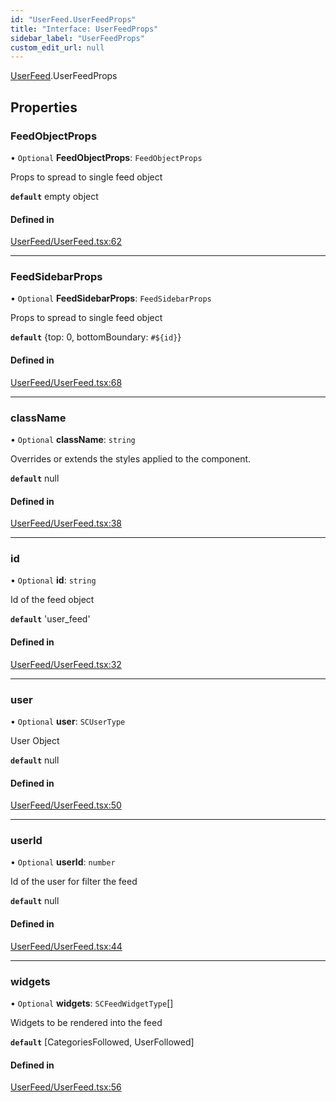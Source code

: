 ```yaml
---
id: "UserFeed.UserFeedProps"
title: "Interface: UserFeedProps"
sidebar_label: "UserFeedProps"
custom_edit_url: null
---
```


[UserFeed](../modules/UserFeed.md).UserFeedProps

## Properties

### FeedObjectProps

• `Optional` **FeedObjectProps**: `FeedObjectProps`

Props to spread to single feed object

**`default`** empty object

#### Defined in

[UserFeed/UserFeed.tsx:62](https://github.com/selfcommunity/community-ui/blob/67100aa/packages/sc-templates/src/components/UserFeed/UserFeed.tsx#L62)

___

### FeedSidebarProps

• `Optional` **FeedSidebarProps**: `FeedSidebarProps`

Props to spread to single feed object

**`default`** {top: 0, bottomBoundary: `#${id}`}

#### Defined in

[UserFeed/UserFeed.tsx:68](https://github.com/selfcommunity/community-ui/blob/67100aa/packages/sc-templates/src/components/UserFeed/UserFeed.tsx#L68)

___

### className

• `Optional` **className**: `string`

Overrides or extends the styles applied to the component.

**`default`** null

#### Defined in

[UserFeed/UserFeed.tsx:38](https://github.com/selfcommunity/community-ui/blob/67100aa/packages/sc-templates/src/components/UserFeed/UserFeed.tsx#L38)

___

### id

• `Optional` **id**: `string`

Id of the feed object

**`default`** 'user_feed'

#### Defined in

[UserFeed/UserFeed.tsx:32](https://github.com/selfcommunity/community-ui/blob/67100aa/packages/sc-templates/src/components/UserFeed/UserFeed.tsx#L32)

___

### user

• `Optional` **user**: `SCUserType`

User Object

**`default`** null

#### Defined in

[UserFeed/UserFeed.tsx:50](https://github.com/selfcommunity/community-ui/blob/67100aa/packages/sc-templates/src/components/UserFeed/UserFeed.tsx#L50)

___

### userId

• `Optional` **userId**: `number`

Id of the user for filter the feed

**`default`** null

#### Defined in

[UserFeed/UserFeed.tsx:44](https://github.com/selfcommunity/community-ui/blob/67100aa/packages/sc-templates/src/components/UserFeed/UserFeed.tsx#L44)

___

### widgets

• `Optional` **widgets**: `SCFeedWidgetType`[]

Widgets to be rendered into the feed

**`default`** [CategoriesFollowed, UserFollowed]

#### Defined in

[UserFeed/UserFeed.tsx:56](https://github.com/selfcommunity/community-ui/blob/67100aa/packages/sc-templates/src/components/UserFeed/UserFeed.tsx#L56)
